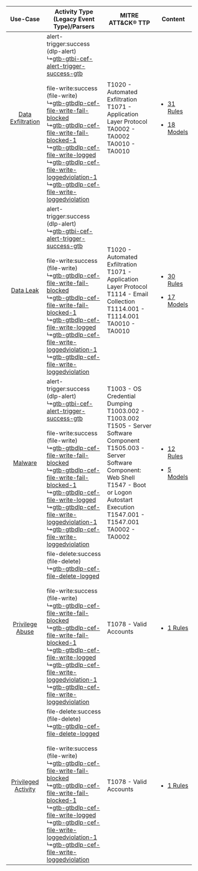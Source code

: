 |    Use-Case    | Activity Type (Legacy Event Type)/Parsers    | MITRE ATT&CK® TTP    | Content    |
|:----:| ---- | ---- | ---- |
|   [Data Exfiltration](../../../UseCases/uc_data_exfiltration.md)   |  alert-trigger:success (dlp-alert)<br> ↳[gtb-gtbi-cef-alert-trigger-success-gtb](Ps/pC_gtbgtbicefalerttriggersuccessgtb.md)<br><br> file-write:success (file-write)<br> ↳[gtb-gtbdlp-cef-file-write-fail-blocked](Ps/pC_gtbgtbdlpceffilewritefailblocked.md)<br> ↳[gtb-gtbdlp-cef-file-write-fail-blocked-1](Ps/pC_gtbgtbdlpceffilewritefailblocked1.md)<br> ↳[gtb-gtbdlp-cef-file-write-logged](Ps/pC_gtbgtbdlpceffilewritelogged.md)<br> ↳[gtb-gtbdlp-cef-file-write-loggedviolation-1](Ps/pC_gtbgtbdlpceffilewriteloggedviolation1.md)<br> ↳[gtb-gtbdlp-cef-file-write-loggedviolation](Ps/pC_gtbgtbdlpceffilewriteloggedviolation.md)<br> | T1020 - Automated Exfiltration<br>T1071 - Application Layer Protocol<br>TA0002 - TA0002<br>TA0010 - TA0010<br>    | [<ul><li>31 Rules</li></ul><ul><li>18 Models</li></ul>](RM/r_m_gtb_gtb_technologies_dlp_Data_Exfiltration.md) |
|    [Data Leak](../../../UseCases/uc_data_leak.md)    |  alert-trigger:success (dlp-alert)<br> ↳[gtb-gtbi-cef-alert-trigger-success-gtb](Ps/pC_gtbgtbicefalerttriggersuccessgtb.md)<br><br> file-write:success (file-write)<br> ↳[gtb-gtbdlp-cef-file-write-fail-blocked](Ps/pC_gtbgtbdlpceffilewritefailblocked.md)<br> ↳[gtb-gtbdlp-cef-file-write-fail-blocked-1](Ps/pC_gtbgtbdlpceffilewritefailblocked1.md)<br> ↳[gtb-gtbdlp-cef-file-write-logged](Ps/pC_gtbgtbdlpceffilewritelogged.md)<br> ↳[gtb-gtbdlp-cef-file-write-loggedviolation-1](Ps/pC_gtbgtbdlpceffilewriteloggedviolation1.md)<br> ↳[gtb-gtbdlp-cef-file-write-loggedviolation](Ps/pC_gtbgtbdlpceffilewriteloggedviolation.md)<br> | T1020 - Automated Exfiltration<br>T1071 - Application Layer Protocol<br>T1114 - Email Collection<br>T1114.001 - T1114.001<br>TA0010 - TA0010<br>    | [<ul><li>30 Rules</li></ul><ul><li>17 Models</li></ul>](RM/r_m_gtb_gtb_technologies_dlp_Data_Leak.md)         |
|    [Malware](../../../UseCases/uc_malware.md)    |  alert-trigger:success (dlp-alert)<br> ↳[gtb-gtbi-cef-alert-trigger-success-gtb](Ps/pC_gtbgtbicefalerttriggersuccessgtb.md)<br><br> file-write:success (file-write)<br> ↳[gtb-gtbdlp-cef-file-write-fail-blocked](Ps/pC_gtbgtbdlpceffilewritefailblocked.md)<br> ↳[gtb-gtbdlp-cef-file-write-fail-blocked-1](Ps/pC_gtbgtbdlpceffilewritefailblocked1.md)<br> ↳[gtb-gtbdlp-cef-file-write-logged](Ps/pC_gtbgtbdlpceffilewritelogged.md)<br> ↳[gtb-gtbdlp-cef-file-write-loggedviolation-1](Ps/pC_gtbgtbdlpceffilewriteloggedviolation1.md)<br> ↳[gtb-gtbdlp-cef-file-write-loggedviolation](Ps/pC_gtbgtbdlpceffilewriteloggedviolation.md)<br> | T1003 - OS Credential Dumping<br>T1003.002 - T1003.002<br>T1505 - Server Software Component<br>T1505.003 - Server Software Component: Web Shell<br>T1547 - Boot or Logon Autostart Execution<br>T1547.001 - T1547.001<br>TA0002 - TA0002<br> | [<ul><li>12 Rules</li></ul><ul><li>5 Models</li></ul>](RM/r_m_gtb_gtb_technologies_dlp_Malware.md)    |
|     [Privilege Abuse](../../../UseCases/uc_privilege_abuse.md)     |  file-delete:success (file-delete)<br> ↳[gtb-gtbdlp-cef-file-delete-logged](Ps/pC_gtbgtbdlpceffiledeletelogged.md)<br><br> file-write:success (file-write)<br> ↳[gtb-gtbdlp-cef-file-write-fail-blocked](Ps/pC_gtbgtbdlpceffilewritefailblocked.md)<br> ↳[gtb-gtbdlp-cef-file-write-fail-blocked-1](Ps/pC_gtbgtbdlpceffilewritefailblocked1.md)<br> ↳[gtb-gtbdlp-cef-file-write-logged](Ps/pC_gtbgtbdlpceffilewritelogged.md)<br> ↳[gtb-gtbdlp-cef-file-write-loggedviolation-1](Ps/pC_gtbgtbdlpceffilewriteloggedviolation1.md)<br> ↳[gtb-gtbdlp-cef-file-write-loggedviolation](Ps/pC_gtbgtbdlpceffilewriteloggedviolation.md)<br>          | T1078 - Valid Accounts<br>    | [<ul><li>1 Rules</li></ul>](RM/r_m_gtb_gtb_technologies_dlp_Privilege_Abuse.md)    |
| [Privileged Activity](../../../UseCases/uc_privileged_activity.md) |  file-delete:success (file-delete)<br> ↳[gtb-gtbdlp-cef-file-delete-logged](Ps/pC_gtbgtbdlpceffiledeletelogged.md)<br><br> file-write:success (file-write)<br> ↳[gtb-gtbdlp-cef-file-write-fail-blocked](Ps/pC_gtbgtbdlpceffilewritefailblocked.md)<br> ↳[gtb-gtbdlp-cef-file-write-fail-blocked-1](Ps/pC_gtbgtbdlpceffilewritefailblocked1.md)<br> ↳[gtb-gtbdlp-cef-file-write-logged](Ps/pC_gtbgtbdlpceffilewritelogged.md)<br> ↳[gtb-gtbdlp-cef-file-write-loggedviolation-1](Ps/pC_gtbgtbdlpceffilewriteloggedviolation1.md)<br> ↳[gtb-gtbdlp-cef-file-write-loggedviolation](Ps/pC_gtbgtbdlpceffilewriteloggedviolation.md)<br>          | T1078 - Valid Accounts<br>    | [<ul><li>1 Rules</li></ul>](RM/r_m_gtb_gtb_technologies_dlp_Privileged_Activity.md)    |